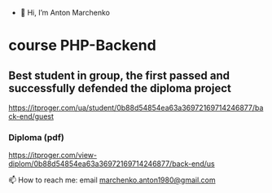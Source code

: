 - 👋 Hi, I’m Anton Marchenko

# course PHP-Backend
## Best student in group, the first passed and successfully defended the diploma project
https://itproger.com/ua/student/0b88d54854ea63a36972169714246877/back-end/guest

### Diploma (pdf)
https://itproger.com/view-diplom/0b88d54854ea63a36972169714246877/back-end/us



 📫 How to reach me: email marchenko.anton1980@gmail.com 
<!---
Antosha2022/Antosha2022 is a ✨ special ✨ repository because its `README.md` (this file) appears on your GitHub profile.
You can click the Preview link to take a look at your changes.
--->
